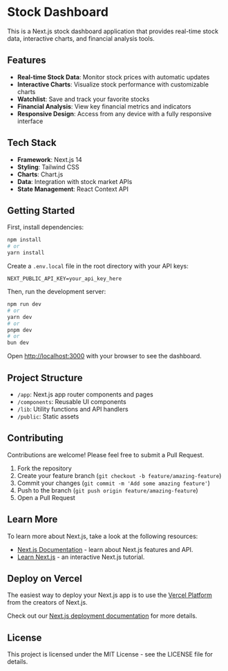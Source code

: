 # Stock Dashboard

This is a Next.js stock dashboard application that provides real-time stock data, interactive charts, and financial analysis tools.

## Features

- **Real-time Stock Data**: Monitor stock prices with automatic updates
- **Interactive Charts**: Visualize stock performance with customizable charts
- **Watchlist**: Save and track your favorite stocks
- **Financial Analysis**: View key financial metrics and indicators
- **Responsive Design**: Access from any device with a fully responsive interface

## Tech Stack

- **Framework**: Next.js 14
- **Styling**: Tailwind CSS
- **Charts**: Chart.js
- **Data**: Integration with stock market APIs
- **State Management**: React Context API

## Getting Started

First, install dependencies:

```bash
npm install
# or
yarn install
```

Create a `.env.local` file in the root directory with your API keys:

```
NEXT_PUBLIC_API_KEY=your_api_key_here
```

Then, run the development server:

```bash
npm run dev
# or
yarn dev
# or
pnpm dev
# or
bun dev
```

Open [http://localhost:3000](http://localhost:3000) with your browser to see the dashboard.

## Project Structure

- `/app`: Next.js app router components and pages
- `/components`: Reusable UI components
- `/lib`: Utility functions and API handlers
- `/public`: Static assets

## Contributing

Contributions are welcome! Please feel free to submit a Pull Request.

1. Fork the repository
2. Create your feature branch (`git checkout -b feature/amazing-feature`)
3. Commit your changes (`git commit -m 'Add some amazing feature'`)
4. Push to the branch (`git push origin feature/amazing-feature`)
5. Open a Pull Request

## Learn More

To learn more about Next.js, take a look at the following resources:

- [Next.js Documentation](https://nextjs.org/docs) - learn about Next.js features and API.
- [Learn Next.js](https://nextjs.org/learn) - an interactive Next.js tutorial.

## Deploy on Vercel

The easiest way to deploy your Next.js app is to use the [Vercel Platform](https://vercel.com/new?utm_medium=default-template&filter=next.js&utm_source=create-next-app&utm_campaign=create-next-app-readme) from the creators of Next.js.

Check out our [Next.js deployment documentation](https://nextjs.org/docs/app/building-your-application/deploying) for more details.

## License

This project is licensed under the MIT License - see the LICENSE file for details.
